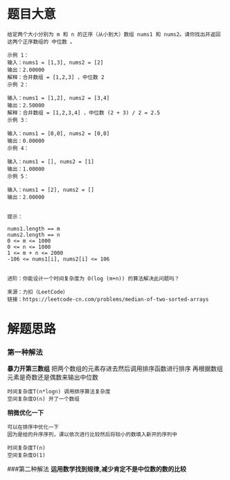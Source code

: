# 题目大意
```
给定两个大小分别为 m 和 n 的正序（从小到大）数组 nums1 和 nums2。请你找出并返回这两个正序数组的 中位数 。

示例 1：
输入：nums1 = [1,3], nums2 = [2]
输出：2.00000
解释：合并数组 = [1,2,3] ，中位数 2
示例 2：

输入：nums1 = [1,2], nums2 = [3,4]
输出：2.50000
解释：合并数组 = [1,2,3,4] ，中位数 (2 + 3) / 2 = 2.5
示例 3：

输入：nums1 = [0,0], nums2 = [0,0]
输出：0.00000
示例 4：

输入：nums1 = [], nums2 = [1]
输出：1.00000
示例 5：

输入：nums1 = [2], nums2 = []
输出：2.00000
 

提示：

nums1.length == m
nums2.length == n
0 <= m <= 1000
0 <= n <= 1000
1 <= m + n <= 2000
-106 <= nums1[i], nums2[i] <= 106
 

进阶：你能设计一个时间复杂度为 O(log (m+n)) 的算法解决此问题吗？

来源：力扣（LeetCode）
链接：https://leetcode-cn.com/problems/median-of-two-sorted-arrays
```
# 解题思路
### 第一种解法
**暴力开第三数组**
把两个数组的元素存进去然后调用排序函数进行排序
再根据数组元素是奇数还是偶数来输出中位数
```
时间复杂度T(n*logn) 调用排序算法复杂度
空间复杂度O(n) 开了一个数组
```

**稍微优化一下**
```
可以在排序中优化一下
因为是给的升序序列，课以依次进行比较然后将较小的数填入新开的序列中
```
```
时间复杂度T(n)
空间复杂度O(1)
```
###第二种解法
**运用数学找到规律,减少肯定不是中位数的数的比较**
```

```